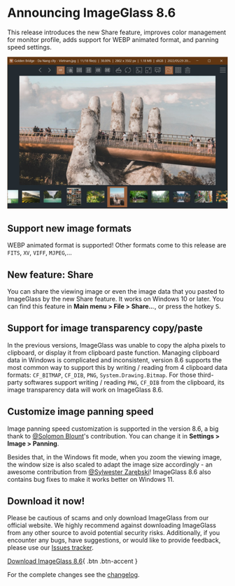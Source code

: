 # Announcing ImageGlass 8.6
This release introduces the new Share feature, improves color management for monitor profile, adds support for WEBP animated format, and panning speed settings.

![ImageGlass 8.6.7.13](https://github.com/ImageGlass/config/blob/main/screenshots/v8.6/8.6_1.jpg?raw=true)


## Support new image formats
WEBP animated format is supported! Other formats come to this release are `FITS`, `XV`, `VIFF`, `MJPEG`,...


## New feature: Share
You can share the viewing image or even the image data that you pasted to ImageGlass by the new Share feature. It works on Windows 10 or later. You can find this feature in **Main menu > File > Share..**., or press the hotkey <kbd>S</kbd>.


## Support for image transparency copy/paste
In the previous versions, ImageGlass was unable to copy the alpha pixels to clipboard, or display it from clipboard paste function. Managing clipboard data in Windows is complicated and inconsistent, version 8.6 supports the most common way to support this by writing / reading from 4 clipboard data formats: `CF_BITMAP`, `CF_DIB`, `PNG`, `System.Drawing.Bitmap`. For those third-party softwares support writing / reading `PNG`, `CF_DIB` from the clipboard, its image transparency data will work on ImageGlass 8.6.


## Customize image panning speed
Image panning speed customization is supported in the version 8.6, a big thank to [@Solomon Blount](https://github.com/siblount)'s contribution. You can change it in **Settings > Image > Panning**.

Besides that, in the Windows fit mode, when you zoom the viewing image, the window size is also scaled to adapt the image size accordingly - an awesome contribution from [@Sylwester Zarębski](https://github.com/SylwesterZarebski)! ImageGlass 8.6 also contains bug fixes to make it works better on Windows 11.

## Download it now!
Please be cautious of scams and only download ImageGlass from our official website. We highly recommend against downloading ImageGlass from any other source to avoid potential security risks. Additionally, if you encounter any bugs, have suggestions, or would like to provide feedback, please use our [Issues tracker](https://github.com/d2phap/ImageGlass/issues).


[Download ImageGlass 8.6](https://imageglass.org/release/imageglass-8-6-7-13-36){ .btn .btn-accent }


For the complete changes see the [changelog](https://github.com/d2phap/ImageGlass/releases/tag/8.6.7.13).
